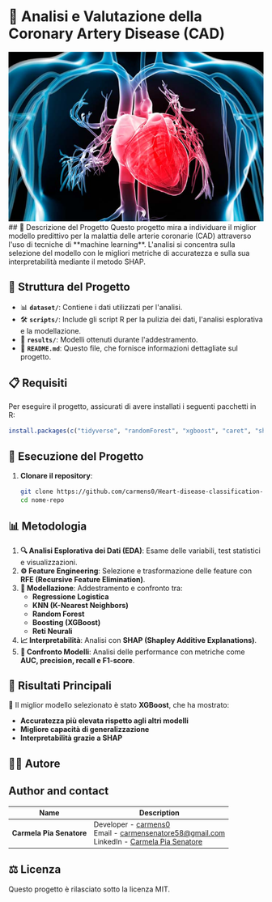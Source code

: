 
# 🏥 Analisi e Valutazione della Coronary Artery Disease (CAD)
<img src="./image.png" width="800" class="center">
## 📌 Descrizione del Progetto
Questo progetto mira a individuare il miglior modello predittivo per la malattia delle arterie coronarie (CAD) attraverso l'uso di tecniche di **machine learning**. L'analisi si concentra sulla selezione del modello con le migliori metriche di accuratezza e sulla sua interpretabilità mediante il metodo SHAP.

## 📂 Struttura del Progetto
- 📊 **`dataset/`**: Contiene i dati utilizzati per l'analisi.
- 🛠 **`scripts/`**: Include gli script R per la pulizia dei dati, l'analisi esplorativa e la modellazione.
- 📜 **`results/`**: Modelli ottenuti durante l'addestramento.
- 📖 **`README.md`**: Questo file, che fornisce informazioni dettagliate sul progetto.

## 📋 Requisiti
Per eseguire il progetto, assicurati di avere installati i seguenti pacchetti in R:
```r
install.packages(c("tidyverse", "randomForest", "xgboost", "caret", "shap", "ggplot2"))
```

## 🚀 Esecuzione del Progetto
1. **Clonare il repository**:
   ```sh
   git clone https://github.com/carmens0/Heart-disease-classification-R.git
   cd nome-repo
   ```


## 📊 Metodologia
1. **🔍 Analisi Esplorativa dei Dati (EDA)**: Esame delle variabili, test statistici e visualizzazioni.
2. **⚙️ Feature Engineering**: Selezione e trasformazione delle feature con **RFE (Recursive Feature Elimination)**.
3. **🧠 Modellazione**: Addestramento e confronto tra:
   - **Regressione Logistica**
   - **KNN (K-Nearest Neighbors)**
   - **Random Forest**
   - **Boosting (XGBoost)**
   - **Reti Neurali**
4. **📈 Interpretabilità**: Analisi con **SHAP (Shapley Additive Explanations)**.
5. **🔬 Confronto Modelli**: Analisi delle performance con metriche come **AUC, precision, recall e F1-score**.

## 📜 Risultati Principali
📌 Il miglior modello selezionato è stato **XGBoost**, che ha mostrato:
- **Accuratezza più elevata rispetto agli altri modelli**
- **Migliore capacità di generalizzazione**
- **Interpretabilità grazie a SHAP**

## 👩‍💻 Autore

## Author and contact 

| Name                | Description                                                                                       |
|---------------------|---------------------------------------------------------------------------------------------------|
| **Carmela Pia Senatore** | Developer - [carmens0](https://github.com/carmens0) <br> Email - [carmensenatore58@gmail.com](mailto:carmensenatore58@gmail.com) <br> LinkedIn - [Carmela Pia Senatore](https://linkedin.com/in/carmela-pia-senatore-ba1797207) |


## ⚖️ Licenza
Questo progetto è rilasciato sotto la licenza MIT.

